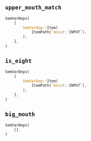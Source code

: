## `upper_mouth_match`

```rust
SemVarDeps(
    [
        SemVarDep::Item(
            ItemPath(`mnist::INPUT`),
        ),
    ],
)
```

## `is_eight`

```rust
SemVarDeps(
    [
        SemVarDep::Item(
            ItemPath(`mnist::INPUT`),
        ),
    ],
)
```

## `big_mouth`

```rust
SemVarDeps(
    [],
)
```
